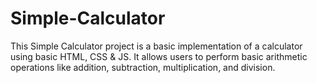 # Simple-Calculator
This Simple Calculator project is a basic implementation of a calculator using basic HTML, CSS & JS. 
It allows users to perform basic arithmetic operations like addition, subtraction, multiplication, and division. 
